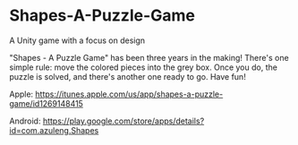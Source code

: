 # Shapes-A-Puzzle-Game
A Unity game with a focus on design

"Shapes - A Puzzle Game" has been three years in the making! There's one simple rule: move the colored pieces into the grey box. Once you do, the puzzle is solved, and there's another one ready to go. Have fun!

Apple: https://itunes.apple.com/us/app/shapes-a-puzzle-game/id1269148415

Android: https://play.google.com/store/apps/details?id=com.azuleng.Shapes
